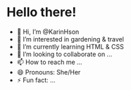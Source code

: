 # Hello there!

- 👋 Hi, I’m @KarinHson
- 👀 I’m interested in gardening & travel
- 🌱 I’m currently learning HTML & CSS
- 💞️ I’m looking to collaborate on ...
- 📫 How to reach me ...
- 😄 Pronouns: She/Her
- ⚡ Fun fact: ...

<!---
KarinHson/KarinHson is a ✨ special ✨ repository because its `README.md` (this file) appears on your GitHub profile.
You can click the Preview link to take a look at your changes.
--->
